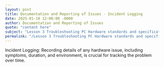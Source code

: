 ```yaml
---
layout: post
title: Documentation and Reporting of Issues - Incident Logging
date: 2025-01-10 12:00:00 -0000
author: Documentation and Reporting of Issues
quote: "content here"
subject: "Lesson 3 Troubleshooting PC Hardware standards and specifications"
permalink: "/Lesson 3 Troubleshooting PC Hardware standards and specifications/Documentation and Reporting of Issues/Documentation and Reporting of Issues - Incident Logging"
---
```


Incident Logging: Recording details of any hardware issue, including symptoms, duration, and environment, is crucial for tracking the problem over time.

